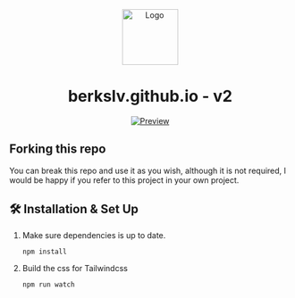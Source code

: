 <div align="center">
  <img alt="Logo" src="https://raw.githubusercontent.com/berkslv/berkslv.github.io/main/assets/img/logo.webp" width="100" />
</div>
<h1 align="center">
  berkslv.github.io - v2
</h1>
<p align="center">
  <a href="https://berkslv.github.io" target="_blank">
    <img src="https://raw.githubusercontent.com/berkslv/berkslv.github.io/main/assets/img/preview.webp" alt="Preview" />
  </a>
</p>

## Forking this repo 

You can break this repo and use it as you wish, although it is not required, I would be happy if you refer to this project in your own project.


## 🛠 Installation & Set Up

1. Make sure dependencies is up to date.

   ```sh
   npm install
   ```

4. Build the css for Tailwindcss

   ```sh
   npm run watch
   ```
   
